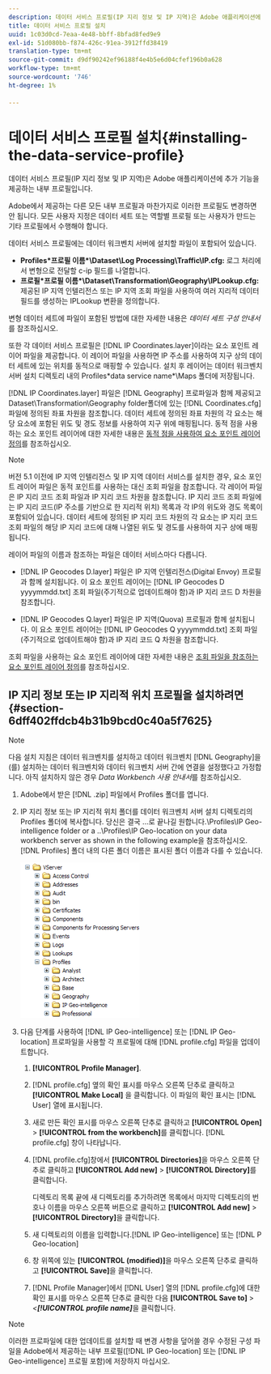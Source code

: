 ```yaml
---
description: 데이터 서비스 프로필(IP 지리 정보 및 IP 지역)은 Adobe 애플리케이션에 추가 기능을 제공하는 내부 프로필입니다.
title: 데이터 서비스 프로필 설치
uuid: 1c03d0cd-7eaa-4e48-bbff-8bfad8fed9e9
exl-id: 51d080bb-f874-426c-91ea-3912ffd38419
translation-type: tm+mt
source-git-commit: d9df90242ef96188f4e4b5e6d04cfef196b0a628
workflow-type: tm+mt
source-wordcount: '746'
ht-degree: 1%

---
```


# 데이터 서비스 프로필 설치{#installing-the-data-service-profile}

데이터 서비스 프로필(IP 지리 정보 및 IP 지역)은 Adobe 애플리케이션에 추가 기능을 제공하는 내부 프로필입니다.

Adobe에서 제공하는 다른 모든 내부 프로필과 마찬가지로 이러한 프로필도 변경하면 안 됩니다. 모든 사용자 지정은 데이터 세트 또는 역할별 프로필 또는 사용자가 만드는 기타 프로필에서 수행해야 합니다.

데이터 서비스 프로필에는 데이터 워크벤치 서버에 설치할 파일이 포함되어 있습니다.

* **Profiles\*프로필 이름&#x200B;*\Dataset\Log Processing\Traffic\IP.cfg:** 로그 처리에서 변형으로 전달할 c-ip 필드를 나열합니다.
* **프로필\*프로필 이름&#x200B;*\Dataset\Transformation\Geography\IPLookup.cfg:** 제공된 IP 지역 인텔리전스 또는 IP 지역 조회 파일을 사용하여 여러 지리적 데이터 필드를 생성하는 IPLookup 변환을 정의합니다.

변형 데이터 세트에 파일이 포함된 방법에 대한 자세한 내용은 *데이터 세트 구성 안내서*&#x200B;를 참조하십시오.

또한 각 데이터 서비스 프로필은 [!DNL IP Coordinates.layer]이라는 요소 포인트 레이어 파일을 제공합니다. 이 레이어 파일을 사용하면 IP 주소를 사용하여 지구 상의 데이터 세트에 있는 위치를 동적으로 매핑할 수 있습니다. 설치 후 레이어는 데이터 워크벤치 서버 설치 디렉토리 내의 Profiles\*data service name*\Maps 폴더에 저장됩니다.

[!DNL IP Coordinates.layer] 파일은 [!DNL Geography] 프로파일과 함께 제공되고 Dataset\Transformation\Geography folder폴더에 있는 [!DNL Coordinates.cfg] 파일에 정의된 좌표 차원을 참조합니다. 데이터 세트에 정의된 좌표 차원의 각 요소는 해당 요소에 포함된 위도 및 경도 정보를 사용하여 지구 위에 매핑됩니다. 동적 점을 사용하는 요소 포인트 레이어에 대한 자세한 내용은 [동적 점을 사용하여 요소 포인트 레이어 정의](../../../../home/c-geo-oview/c-wk-img-lyrs/c-elmt-pt-lyrs/c-elmt-pt-lyrs-ref-lkp-files/c-elmt-pt-lyr-file-frmt/c-dyn-pts.md#concept-77ae65bedc3f465489bc135ae7e3c2f3)를 참조하십시오.

>[!NOTE]
>
>버전 5.1 이전에 IP 지역 인텔리전스 및 IP 지역 데이터 서비스를 설치한 경우, 요소 포인트 레이어 파일은 동적 포인트를 사용하는 대신 조회 파일을 참조합니다. 각 레이어 파일은 IP 지리 코드 조회 파일과 IP 지리 코드 차원을 참조합니다. IP 지리 코드 조회 파일에는 IP 지리 코드(IP 주소를 기반으로 한 지리적 위치) 목록과 각 IP의 위도와 경도 목록이 포함되어 있습니다. 데이터 세트에 정의된 IP 지리 코드 차원의 각 요소는 IP 지리 코드 조회 파일의 해당 IP 지리 코드에 대해 나열된 위도 및 경도를 사용하여 지구 상에 매핑됩니다.

레이어 파일의 이름과 참조하는 파일은 데이터 서비스마다 다릅니다.

* [!DNL IP Geocodes D.layer] 파일은 IP 지역 인텔리전스(Digital Envoy) 프로필과 함께 설치됩니다. 이 요소 포인트 레이어는 [!DNL IP Geocodes D yyyymmdd.txt] 조회 파일(주기적으로 업데이트해야 함)과 IP 지리 코드 D 차원을 참조합니다.

* [!DNL IP Geocodes Q.layer] 파일은 IP 지역(Quova) 프로필과 함께 설치됩니다. 이 요소 포인트 레이어는 [!DNL IP Geocodes Q yyyymmdd.txt] 조회 파일(주기적으로 업데이트해야 함)과 IP 지리 코드 Q 차원을 참조합니다.

조회 파일을 사용하는 요소 포인트 레이어에 대한 자세한 내용은 [조회 파일을 참조하는 요소 포인트 레이어 정의](../../../../home/c-geo-oview/c-wk-img-lyrs/c-elmt-pt-lyrs/c-elmt-pt-lyrs-ref-lkp-files/c-elmt-pt-lyrs-ref-lkp-files.md#concept-c40bd0890a984112bce831b596827f0f)를 참조하십시오.

## IP 지리 정보 또는 IP 지리적 위치 프로필을 설치하려면 {#section-6dff402ffdcb4b31b9bcd0c40a5f7625}

>[!NOTE]
>
>다음 설치 지침은 데이터 워크벤치를 설치하고 데이터 워크벤치 [!DNL Geography]을(를) 설치하는 데이터 워크벤치와 데이터 워크벤치 서버 간에 연결을 설정했다고 가정합니다. 아직 설치하지 않은 경우 *Data Workbench 사용 안내서*&#x200B;를 참조하십시오.

1. Adobe에서 받은 [!DNL .zip] 파일에서 Profiles 폴더를 엽니다.
1. IP 지리 정보 또는 IP 지리적 위치 폴더를 데이터 워크벤치 서버 설치 디렉토리의 Profiles 폴더에 복사합니다. 당신은 결국 ...로 끝나길 원합니다.\Profiles\IP Geo-intelligence folder or a ..\Profiles\IP Geo-location on your data workbench server as shown in the following example을 참조하십시오. [!DNL Profiles] 폴더 내의 다른 폴더 이름은 표시된 폴더 이름과 다를 수 있습니다.

   ![](assets/Geo_installProfiles_dirIP.png)

1. 다음 단계를 사용하여 [!DNL IP Geo-intelligence] 또는 [!DNL IP Geo-location] 프로파일을 사용할 각 프로필에 대해 [!DNL profile.cfg] 파일을 업데이트합니다.

   1.  **[!UICONTROL Profile Manager]**.
   1. [!DNL profile.cfg] 옆의 확인 표시를 마우스 오른쪽 단추로 클릭하고 **[!UICONTROL Make Local]** 을 클릭합니다. 이 파일의 확인 표시는 [!DNL User] 열에 표시됩니다.

   1. 새로 만든 확인 표시를 마우스 오른쪽 단추로 클릭하고 **[!UICONTROL Open]** > **[!UICONTROL from the workbench]**&#x200B;를 클릭합니다. [!DNL profile.cfg] 창이 나타납니다.

   1. [!DNL profile.cfg]창에서 **[!UICONTROL Directories]**&#x200B;을 마우스 오른쪽 단추로 클릭하고 **[!UICONTROL Add new]** > **[!UICONTROL Directory]**&#x200B;를 클릭합니다.

      디렉토리 목록 끝에 새 디렉토리를 추가하려면 목록에서 마지막 디렉토리의 번호나 이름을 마우스 오른쪽 버튼으로 클릭하고 **[!UICONTROL Add new]** > **[!UICONTROL Directory]**&#x200B;을 클릭합니다.

   1. 새 디렉토리의 이름을 입력합니다.[!DNL IP Geo-intelligence] 또는 [!DNL P Geo-location]

   1. 창 위쪽에 있는 **[!UICONTROL (modified)]**&#x200B;을 마우스 오른쪽 단추로 클릭하고 **[!UICONTROL Save]**&#x200B;을 클릭합니다.

   1. [!DNL Profile Manager]에서 [!DNL User] 열의 [!DNL profile.cfg]에 대한 확인 표시를 마우스 오른쪽 단추로 클릭한 다음 **[!UICONTROL Save to]** > *&lt;**[!UICONTROL profile name]***&#x200B;을 클릭합니다.

>[!NOTE]
>
>이러한 프로파일에 대한 업데이트를 설치할 때 변경 사항을 덮어쓸 경우 수정된 구성 파일을 Adobe에서 제공하는 내부 프로필([!DNL IP Geo-location] 또는 [!DNL IP Geo-intelligence] 프로필 포함)에 저장하지 마십시오.
